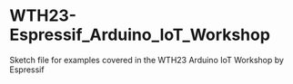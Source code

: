 # WTH23-Espressif_Arduino_IoT_Workshop
Sketch file for examples covered in the WTH23 Arduino IoT Workshop by Espressif
